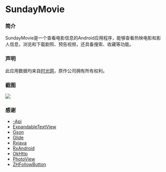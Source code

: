 # SundayMovie
### 简介
SundayMovie是一个查看电影信息的Android应用程序，能够查看热映电影和影人信息，浏览和下载剧照、预告视频，还具备搜索、收藏等功能。

### 声明
此应用数据均来自[时光网][100]，原作公司拥有所有权利。

### 截图
![][image-0]

### 感谢
- [-Api][0]
- [ExpandableTextView][1]
- [Gson][2]
- [Glide][3]
- [Rxjava][7]
- [RxAndroid][8]
- [OkHttp][4]
- [PhotoView][5]
- [ZHFollowButton][6]


[0]: https://github.com/jokermonn/-Api
[1]: https://github.com/Manabu-GT/ExpandableTextView
[2]: https://github.com/google/gson
[3]: https://github.com/bumptech/glide
[4]: https://github.com/square/okhttp
[5]: https://github.com/chrisbanes/PhotoView
[6]: https://github.com/zgzczzw/ZHFollowButton
[7]: https://github.com/ReactiveX/RxJava
[8]: https://github.com/ReactiveX/RxAndroid

[100]: http://www.mtime.com

[image-0]: /screenshots/screen_shot.png

